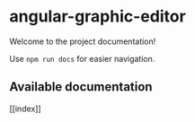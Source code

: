 # angular-graphic-editor

Welcome to the project documentation!

Use `npm run docs` for easier navigation.

## Available documentation

[[index]]
